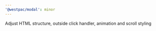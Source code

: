 ```yaml
---
'@westpac/modal': minor
---
```


Adjust HTML structure, outside click handler, animation and scroll styling
